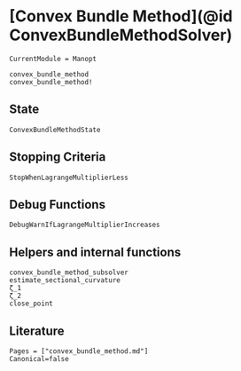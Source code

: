# [Convex Bundle Method](@id ConvexBundleMethodSolver)

```@meta
CurrentModule = Manopt
```

```@docs
convex_bundle_method
convex_bundle_method!
```

## State

```@docs
ConvexBundleMethodState
```

## Stopping Criteria

```@docs
StopWhenLagrangeMultiplierLess
```

## Debug Functions

```@docs
DebugWarnIfLagrangeMultiplierIncreases
```

## Helpers and internal functions

```@docs
convex_bundle_method_subsolver
estimate_sectional_curvature
ζ_1
ζ_2
close_point
```

## Literature

```@bibliography
Pages = ["convex_bundle_method.md"]
Canonical=false
```

